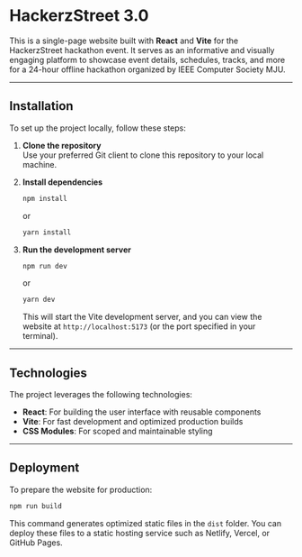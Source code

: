 # HackerzStreet 3.0

This is a single-page website built with **React** and **Vite** for the HackerzStreet hackathon event. It serves as an informative and visually engaging platform to showcase event details, schedules, tracks, and more for a 24-hour offline hackathon organized by IEEE Computer Society MJU.

---

## Installation

To set up the project locally, follow these steps:

1. **Clone the repository**  
   Use your preferred Git client to clone this repository to your local machine.
   
3. **Install dependencies**  
   ```bash
   npm install
   ```
   or
   ```bash
   yarn install
   ```
4. **Run the development server**  
   ```bash
   npm run dev
   ```
   or
   ```bash
   yarn dev
   ```
   This will start the Vite development server, and you can view the website at `http://localhost:5173` (or the port specified in your terminal).

---

## Technologies

The project leverages the following technologies:

- **React**: For building the user interface with reusable components
- **Vite**: For fast development and optimized production builds
- **CSS Modules**: For scoped and maintainable styling

---

## Deployment

To prepare the website for production:

```bash
npm run build
```

This command generates optimized static files in the `dist` folder. You can deploy these files to a static hosting service such as Netlify, Vercel, or GitHub Pages.
